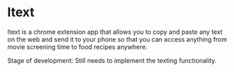 Itext
=====

Itext is a chrome extension app that allows you to copy and paste any text on the web and send it to your phone so that you can access anything from movie screening time to food recipes anywhere. 

Stage of development: Still needs to implement the texting functionality. 
